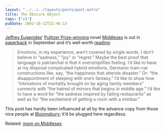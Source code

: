 ```yaml
---
layout: "../../../layouts/posts/post.astro"
title: The Obscure Object
tags: ["v1"]
pubDate: 2002-10-12T22:46:13
---
```


[Jeffrey Eugenides][1]&#8216; [Pulitzer Prize-winning][2] novel [Middlesex][3] is out in [paperback][4] in September and it&#8217;s well worth [reading][5]:

> Emotions, in my experience, aren&#8217;t covered by single words. I don&#8217;t believe in &#8220;sadness,&#8221; &#8220;joy&#8221; or &#8220;regret.&#8221; Maybe the best proof that language is patriarchal is that it oversimplifies feeling. I&#8217;d like to have at my disposal complicated hybrid emotions, Germanic train-car constructions like, say, &#8220;the happiness that attends disaster.&#8221; Or: &#8220;the disappointment of sleeping with one&#8217;s fantasy.&#8221; I&#8217;d like to show how &#8220;intimations of mortality brought on by aging family members&#8221; connects with &#8220;the hatred of mirrors that begins in middle age.&#8221; I&#8217;d like to have a word for &#8220;the sadness inspired by failing restaurants&#8221; as well as for &#8220;the excitement of getting a room with a minibar.&#8221;

This post has hardly been influenced at all by the advance copy from those nice people at [Bloomsbury][6]; it&#8217;d be plugged here regardless.

Related: [more on Middlesex][7].

[1]: http://www.jeffreyeugenides.com/
[2]: http://www.pulitzer.org/year/2003/fiction/ "The Pulitzer Prize Winners 2003: Fiction"
[3]: http://www.amazon.co.uk/exec/obidos/ASIN/0747560234/ohsky "Amazon.co.uk: Jeffrey Eugenides' Middlesex (hardcover)"
[4]: http://www.amazon.co.uk/exec/obidos/ASIN/0747561621/ohsky "Amazon.co.uk: Jeffrey Eugenides' Middlesex (paperback)"
[5]: http://www.bloomsburymagazine.com/Authors/microsite.asp?id=214&section=1&aid=472 "Bloomsbury: 'Home movies' - an extract from Middlesex"
[6]: http://www.bloomsbury.com/
[7]: http://anglepoised.com/weblog/entry/000233/ "anglepoised: Clouds Up"
